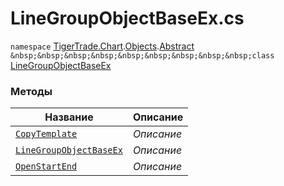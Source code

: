 
# LineGroupObjectBaseEx.cs
`namespace` [TigerTrade.Chart](../../../../TigerTrade.Chart.md).[Objects](../../../../TigerTrade.Chart/Objects.md).[Abstract](../../../../TigerTrade.Chart/Objects/Abstract.md)  
`&nbsp;&nbsp;&nbsp;&nbsp;&nbsp;&nbsp;&nbsp;&nbsp;&nbsp;class` [LineGroupObjectBaseEx](../LineGroupObjectBaseEx.cs.md)

### Методы
| Название | Описание |
| --- | --- |
| [`CopyTemplate`](./Методы/CopyTemplate.md) | *Описание* |
| [`LineGroupObjectBaseEx`](./Методы/LineGroupObjectBaseEx.md) | *Описание* |
| [`OpenStartEnd`](./Методы/OpenStartEnd.md) | *Описание* |
